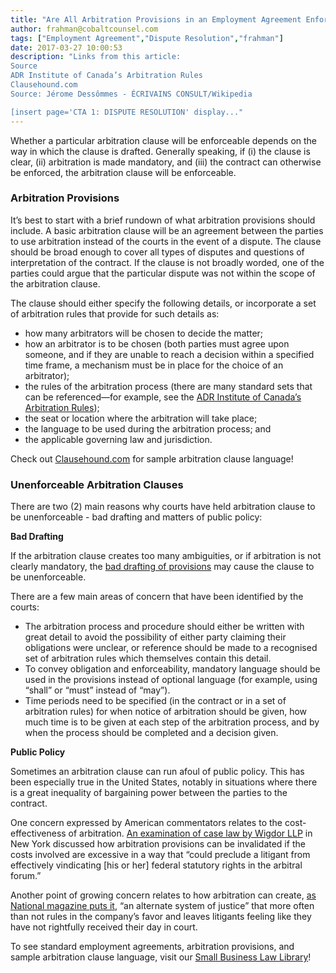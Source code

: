 ```yaml
---
title: "Are All Arbitration Provisions in an Employment Agreement Enforceable?"
author: frahman@cobaltcounsel.com
tags: ["Employment Agreement","Dispute Resolution","frahman"]
date: 2017-03-27 10:00:53
description: "Links from this article:
Source
ADR Institute of Canada’s Arbitration Rules
Clausehound.com
Source: Jérome Dessômmes - ÉCRIVAINS CONSULT/Wikipedia 

[insert page='CTA 1: DISPUTE RESOLUTION' display..."
---
```




Whether a particular arbitration clause will be enforceable depends on the way in which the clause is drafted. Generally speaking, if (i) the clause is clear, (ii) arbitration is made mandatory, and (iii) the contract can otherwise be enforced, the arbitration clause will be enforceable.

 



 

### Arbitration Provisions

It’s best to start with a brief rundown of what arbitration provisions should include. A basic arbitration clause will be an agreement between the parties to use arbitration instead of the courts in the event of a dispute. The clause should be broad enough to cover all types of disputes and questions of interpretation of the contract. If the clause is not broadly worded, one of the parties could argue that the particular dispute was not within the scope of the arbitration clause.

 

The clause should either specify the following details, or incorporate a set of arbitration rules that provide for such details as:

- how many arbitrators will be chosen to decide the matter;
- how an arbitrator is to be chosen (both parties must agree upon someone, and if they are unable to reach a decision within a specified time frame, a mechanism must be in place for the choice of an arbitrator);
- the rules of the arbitration process (there are many standard sets that can be referenced—for example, see the [ADR Institute of Canada’s Arbitration Rules](http://adric.ca/rules-codes/arbrules/));
- the seat or location where the arbitration will take place;
- the language to be used during the arbitration process; and
- the applicable governing law and jurisdiction.

 

Check out [Clausehound.com](https://www.clausehound.com/documents/) for sample arbitration clause language!


 

### Unenforceable Arbitration Clauses

There are two (2) main reasons why courts have held arbitration clause to be unenforceable - bad drafting and matters of public policy:

 

 

**Bad Drafting**

If the arbitration clause creates too many ambiguities, or if arbitration is not clearly mandatory, the  [bad drafting of provisions](http://blog.clausehound.com/multi-tiered-dispute-resolution-clauses-enforceable-if-4-criteria-are-met/) may cause the clause to be unenforceable.

There are a few main areas of concern that have been identified by the courts:

- The arbitration process and procedure should either be written with great detail to avoid the possibility of either party claiming their obligations were unclear, or reference should be made to a recognised set of arbitration rules which themselves contain this detail.
- To convey obligation and enforceability, mandatory language should be used in the provisions instead of optional language (for example, using “shall” or “must” instead of “may”).
- Time periods need to be specified (in the contract or in a set of arbitration rules) for when notice of arbitration should be given, how much time is to be given at each step of the arbitration process, and by when the process should be completed and a decision given.

 



 

**Public Policy**

Sometimes an arbitration clause can run afoul of public policy. This has been especially true in the United States, notably in situations where there is a great inequality of bargaining power between the parties to the contract.

 

One concern expressed by American commentators relates to the cost-effectiveness of arbitration. [An examination of case law by Wigdor LLP](http://www.wigdorlaw.com/2014/03/24/is-your-employment-arbitration-agreement-enforceable/) in New York discussed how arbitration provisions can be invalidated if the costs involved are excessive in a way that “could preclude a litigant from effectively vindicating [his or her] federal statutory rights in the arbitral forum.”

 

Another point of growing concern relates to how arbitration can create, [as National magazine puts it](http://www.nationalmagazine.ca/Blog/November-2015/Mandatory-arbitration-clauses-How-do-the-consumers.aspx), “an alternate system of justice” that more often than not rules in the company’s favor and leaves litigants feeling like they have not rightfully received their day in court.

 

To see standard employment agreements, arbitration provisions, and sample arbitration clause language, visit our [Small Business Law Library](https://www.clausehound.com/documents/)!

 



 
